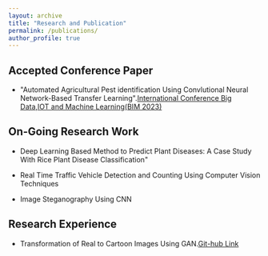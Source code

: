 ```yaml
---
layout: archive
title: "Research and Publication"
permalink: /publications/
author_profile: true
---
```




## Accepted Conference Paper
 
* "Automated Agricultural Pest identification Using Convlutional Neural Network-Based Transfer Learning".[International Conference Big Data,IOT and Machine Learning(BIM 2023)](https://confbim.com/)



## On-Going Research Work

* Deep Learning Based Method to Predict Plant Diseases: A Case Study With Rice Plant Disease Classification"

* Real Time Traffic Vehicle Detection and Counting Using Computer Vision Techniques

* Image Steganography Using CNN

## Research Experience

* Transformation of Real to Cartoon Images Using GAN.<a href="https://github.com/Annoy180104109/Real-To-Cartoon-Images">Git-hub Link</a>
